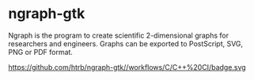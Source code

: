 # ngraph-gtk
Ngraph is the program to create scientific 2-dimensional graphs for researchers and engineers. Graphs can be exported to PostScript, SVG, PNG or PDF format.

https://github.com/htrb/ngraph-gtk//workflows/C/C++%20CI/badge.svg
